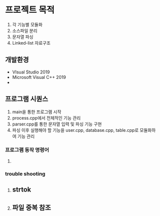 # 프로젝트 목적

1. 각 기능별 모듈화
2. 소스파일 분리
3. 문자열 파싱
4. Linked-list 자료구조

## 개발환경
- VIsual Studio 2019
- Microsoft Visual C++ 2019
- 
## 프로그램 시퀀스
1. main을 통한 프로그램 시작
2. process.cpp에서 전체적인 기능 관리
3. parser.cpp를 통한 문자열 입력 및 파싱 기능 구현
4. 파싱 이후 실행해야 할 기능을 user.cpp, database.cpp, table.cpp로 모듈화하여 기능 관리

### 프로그램 동작 명령어
1. 

### trouble shooting
1. strtok
   -
2. 파일 중복 참조
   -

   
